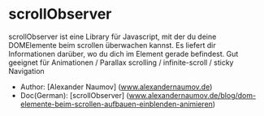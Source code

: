 # scrollObserver

scrollObserver ist eine Library für Javascript, mit der du deine DOMElemente beim scrollen überwachen kannst. Es liefert dir Informationen darüber, wo du dich im Element gerade befindest. Gut geeignet für Animationen / Parallax scrolling / infinite-scroll / sticky Navigation

- Author: [Alexander Naumov] (www.alexandernaumov.de)
- Doc(German): [scrollObserver] (www.alexandernaumov.de/blog/dom-elemente-beim-scrollen-aufbauen-einblenden-animieren)
